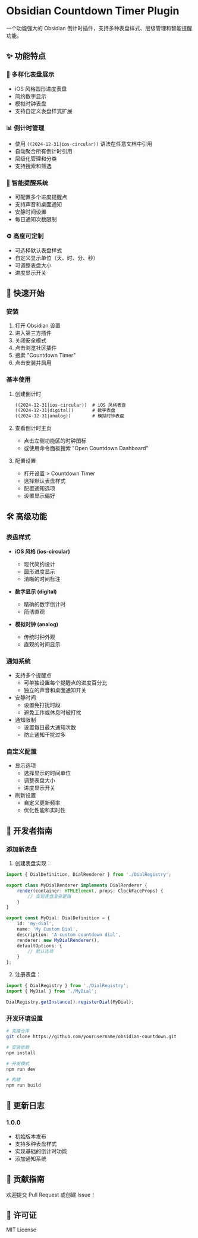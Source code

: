 # Obsidian Countdown Timer Plugin

一个功能强大的 Obsidian 倒计时插件，支持多种表盘样式、层级管理和智能提醒功能。

## ✨ 功能特点

### 🎯 多样化表盘展示
- iOS 风格圆形进度表盘
- 简约数字显示
- 模拟时钟表盘
- 支持自定义表盘样式扩展

### 📊 倒计时管理
- 使用 `((2024-12-31|ios-circular))` 语法在任意文档中引用
- 自动聚合所有倒计时引用
- 层级化管理和分类
- 支持搜索和筛选

### 🔔 智能提醒系统
- 可配置多个进度提醒点
- 支持声音和桌面通知
- 安静时间设置
- 每日通知次数限制

### ⚙️ 高度可定制
- 可选择默认表盘样式
- 自定义显示单位（天、时、分、秒）
- 可调整表盘大小
- 进度显示开关

## 🚀 快速开始

### 安装
1. 打开 Obsidian 设置
2. 进入第三方插件
3. 关闭安全模式
4. 点击浏览社区插件
5. 搜索 "Countdown Timer"
6. 点击安装并启用

### 基本使用
1. 创建倒计时
   ```markdown
   ((2024-12-31|ios-circular))  # iOS 风格表盘
   ((2024-12-31|digital))       # 数字表盘
   ((2024-12-31|analog))        # 模拟时钟表盘
   ```

2. 查看倒计时主页
   - 点击左侧功能区的时钟图标
   - 或使用命令面板搜索 "Open Countdown Dashboard"

3. 配置设置
   - 打开设置 > Countdown Timer
   - 选择默认表盘样式
   - 配置通知选项
   - 设置显示偏好

## 🛠️ 高级功能

### 表盘样式
- **iOS 风格 (ios-circular)**
  - 现代简约设计
  - 圆形进度显示
  - 清晰的时间标注

- **数字显示 (digital)**
  - 精确的数字倒计时
  - 简洁直观

- **模拟时钟 (analog)**
  - 传统时钟外观
  - 直观的时间显示

### 通知系统
- 支持多个提醒点
  - 可单独设置每个提醒点的进度百分比
  - 独立的声音和桌面通知开关
- 安静时间
  - 设置免打扰时段
  - 避免工作或休息时被打扰
- 通知限制
  - 设置每日最大通知次数
  - 防止通知干扰过多

### 自定义配置
- 显示选项
  - 选择显示的时间单位
  - 调整表盘大小
  - 进度显示开关
- 刷新设置
  - 自定义更新频率
  - 优化性能和实时性

## 🔧 开发者指南

### 添加新表盘
1. 创建表盘实现：
```typescript
import { DialDefinition, DialRenderer } from './DialRegistry';

export class MyDialRenderer implements DialRenderer {
    render(container: HTMLElement, props: ClockFaceProps) {
        // 实现表盘渲染逻辑
    }
}

export const MyDial: DialDefinition = {
    id: 'my-dial',
    name: 'My Custom Dial',
    description: 'A custom countdown dial',
    renderer: new MyDialRenderer(),
    defaultOptions: {
        // 默认选项
    }
};
```

2. 注册表盘：
```typescript
import { DialRegistry } from './DialRegistry';
import { MyDial } from './MyDial';

DialRegistry.getInstance().registerDial(MyDial);
```

### 开发环境设置
```bash
# 克隆仓库
git clone https://github.com/yourusername/obsidian-countdown.git

# 安装依赖
npm install

# 开发模式
npm run dev

# 构建
npm run build
```

## 📝 更新日志

### 1.0.0
- 初始版本发布
- 支持多种表盘样式
- 实现基础的倒计时功能
- 添加通知系统

## 🤝 贡献指南

欢迎提交 Pull Request 或创建 Issue！

## 📄 许可证

MIT License
